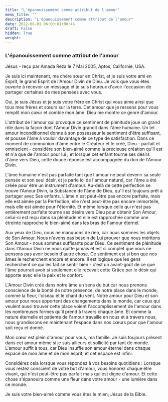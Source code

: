 ```yaml
---
title: "L'épanouissement comme attribut de l'amour"
menu_title: ""
description: "L'épanouissement comme attribut de l'amour"
date: 2022-06-01 06:00:01+00:46
draft: False
hidden: True
weight:
---
```

### L'épanouissement comme attribut de l'amour

Jésus - reçu par Amada Reza le 7 Mai 2005, Aptos, Californie, USA.

Je suis ici maintenant, ma chère sœur en Christ, et je suis votre ami en Esprit, le grand Esprit de l'Amour Divin de Dieu. Je vois que vous êtes ouverte à recevoir un message et je suis heureux d'avoir l'occasion de partager certaines de mes pensées avec vous.

Oui, je suis Jésus et je suis votre frère en Christ qui vous aime ainsi que tous mes frères et sœurs sur la terre. Cet amour que je ressens pour vous remplit mon cœur et comble mon âme. Dieu me montre ce genre d'amour.

L'attribut de l'amour qui provoque ce sentiment de plénitude joue un grand rôle dans la façon dont l'Amour Divin grandit dans l'âme humaine. Un tel amour inconditionnel donne à son possesseur le sentiment d'être suffisant, et pousse l'âme à vouloir davantage de ce type de satisfaction. Dans ce moment de communion d'âme entre le Créateur et le créé, Dieu - parfait et omniscient - considère son bien-aimé comme la précieuse création qu'il est et n'a que de l'amour pour lui ; et lorsque cet enfant tourne ses désirs d'âme vers Dieu, cette douce réponse est accompagnée du don de l'Amour Divin.

L'âme humaine n'est pas parfaite tant que l'amour ne peut devenir sa seule pensée et son seul désir, et je parle ici de l'amour naturel, car l'âme a été créée pour être un instrument d'amour. Au-delà de cette perfection se trouve l'Amour Divin, la Substance de l'âme de Dieu, qu'Il est toujours prêt à partager avec Ses enfants. L'âme n'est peut-être pas encore parfaite, mais elle est aimée par la Perfection, elle n'est peut-être pas encore immortelle, mais elle est aimée pour l'éternité. Et même lorsque celle qui n'est pas entièrement parfaite tourne ses désirs vers Dieu pour obtenir Son Amour, celui-ci est reçu dans sa plénitude et elle est rapprochée comme une étreinte rapproche le bien-aimé dans les bras de l'amour éternel.

Aux yeux de Dieu, nous ne manquons de rien, car nous sommes les objets de Son Amour. Nous n'avons pas besoin de Lui prouver que nous méritons Son Amour - nous sommes suffisants pour Dieu. Ce sentiment de plénitude dans l'Amour Divin ne nous quitte jamais et est si complet que nous ne pensons pas avoir besoin d'autre chose. Ce sentiment est si bon que nos âmes le recherchent encore et encore. Il est logique que les gens recherchent ce qui les fait se sentir bien - c'est un avant-goût de ce que l'âme pourrait avoir si seulement elle recevait cette Grâce par le désir qui apporte avec elle la paix et le confort.

L'Amour Divin crée dans notre âme un sens du but car nous prenons conscience de la bonté de notre présence, de notre place dans le monde, comme la fleur, l'oiseau et le chant du vent. Notre amour pour Dieu et son amour pour nous apportent des changements dans le monde, car ceux qui veulent aussi trouver cette place voient l'accomplissement de l'amour dans les nombreuses formes qu'il prend à travers chaque âme. Et comme la nature éternelle et patiente de l'amour travaille en nous et à travers nous, nous grandissons en maintenant l'espace dans nos cœurs pour que l'amour soit reçu et donné.

Mon cœur est plein d'amour pour vous, ma famille. Je suis toujours présent dans cet amour même si je suis ailleurs et sollicité par tant de monde. L'amour suffit à tous, car Dieu insuffle son amour éternel dans chaque espace de mon âme et de mon esprit, et cet espace est infini.

Considérez cela lorsque vous répondez à vos besoins quotidiens : Lorsque vous restez conscient de votre but d'amour, vous honorez chaque être vivant, qui n'est peut-être pas parfait mais qui est digne d'amour. Et cette chose s'épanouira comme une fleur dans votre amour - une lumière dans ce monde.

Je suis votre bien-aimé comme vous êtes le mien, Jésus de la Bible.